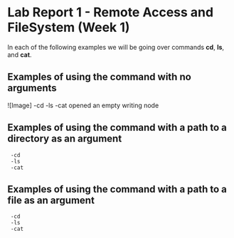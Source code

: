 # Lab Report 1 - Remote Access and FileSystem (Week 1)
In each of the following examples we will be going over commands **cd**, **ls**, and **cat**.
## Examples of using the command with no arguments
![Image]
     -cd
     -ls
     -cat opened an empty writing node
## Examples of using the command with a path to a directory as an argument
     -cd
     -ls
     -cat
## Examples of using the command with a path to a file as an argument
     -cd
     -ls
     -cat
